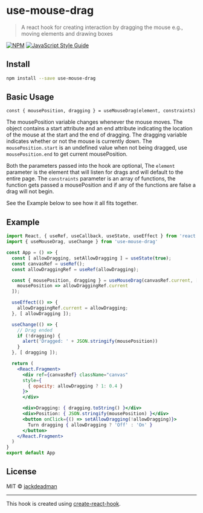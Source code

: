 # use-mouse-drag

> A react hook for creating interaction by dragging the mouse e.g., moving elements and drawing boxes

[![NPM](https://img.shields.io/npm/v/use-mouse-drag.svg)](https://www.npmjs.com/package/use-mouse-drag) [![JavaScript Style Guide](https://img.shields.io/badge/code_style-standard-brightgreen.svg)](https://standardjs.com)

## Install

```bash
npm install --save use-mouse-drag
```

## Basic Usage

```
const { mousePosition, dragging } = useMouseDrag(element, constraints)
```


The mousePosition variable changes whenever the mouse moves. The object contains a start attribute and an end attribute indicating the location of the mouse at the start and the end of dragging. The dragging variable indicates whether or not the mouse is currently down. The `mousePosition.start` is an undefined value when not being dragged, use `mousePosition.end` to get current mousePosition.

Both the parameters passed into the hook are optional, The `element` parameter is the element that will listen for drags and will default to the entire page. The `constraints` parameter is an array of functions, the function gets passed a mousePosition and if any of the functions are false a drag will not begin.

See the Example below to see how it all fits together.

## Example
```jsx
import React, { useRef, useCallback, useState, useEffect } from 'react'
import { useMouseDrag, useChange } from 'use-mouse-drag'

const App = () => {
  const [ allowDragging, setAllowDragging ] = useState(true);
  const canvasRef = useRef();
  const allowDraggingRef = useRef(allowDragging);

  const { mousePosition, dragging } = useMouseDrag(canvasRef.current, [
    mousePosition => allowDraggingRef.current
  ]);

  useEffect(() => {
    allowDraggingRef.current = allowDragging;
  }, [ allowDragging ]);

  useChange(() => {
    // Drag ended
    if (!dragging) {
      alert('Dragged: ' + JSON.stringify(mousePosition))
    }
  }, [ dragging ]);

  return (
    <React.Fragment>
      <div ref={canvasRef} className="canvas"
      style={
        { opacity: allowDragging ? 1: 0.4 }
      }>
      </div>

      <div>Dragging: { dragging.toString() }</div>
      <div>Position: { JSON.stringify(mousePosition) }</div>
      <button onClick={() => setAllowDragging(!allowDragging)}>
        Turn dragging { allowDragging ? 'Off' : 'On' }
      </button>
    </React.Fragment>
  )
}
export default App
```

## License

MIT © [jackdeadman](https://github.com/jackdeadman)

---

This hook is created using [create-react-hook](https://github.com/hermanya/create-react-hook).

